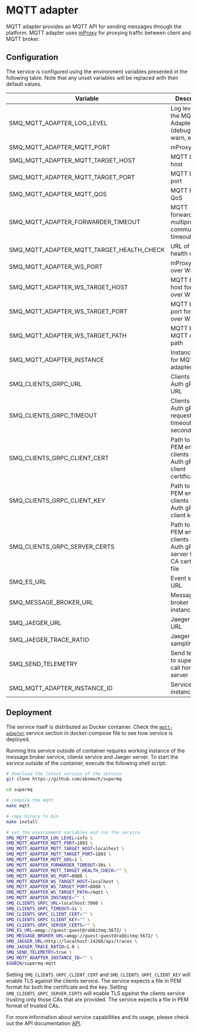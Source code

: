 # MQTT adapter

MQTT adapter provides an MQTT API for sending messages through the platform. MQTT adapter uses [mProxy](https://github.com/absmach/mproxy) for proxying traffic between client and MQTT broker.

## Configuration

The service is configured using the environment variables presented in the following table. Note that any unset variables will be replaced with their default values.

| Variable                                  | Description                                                                         | Default                             |
| ----------------------------------------- | ----------------------------------------------------------------------------------- | ----------------------------------- |
| SMQ_MQTT_ADAPTER_LOG_LEVEL                | Log level for the MQTT Adapter (debug, info, warn, error)                           | info                                |
| SMQ_MQTT_ADAPTER_MQTT_PORT                | mProxy port                                                                         | 1883                                |
| SMQ_MQTT_ADAPTER_MQTT_TARGET_HOST         | MQTT broker host                                                                    | localhost                           |
| SMQ_MQTT_ADAPTER_MQTT_TARGET_PORT         | MQTT broker port                                                                    | 1883                                |
| SMQ_MQTT_ADAPTER_MQTT_QOS                 | MQTT broker QoS                                                                     | 1                                   |
| SMQ_MQTT_ADAPTER_FORWARDER_TIMEOUT        | MQTT forwarder for multiprotocol communication timeout                              | 30s                                 |
| SMQ_MQTT_ADAPTER_MQTT_TARGET_HEALTH_CHECK | URL of broker health check                                                          | ""                                  |
| SMQ_MQTT_ADAPTER_WS_PORT                  | mProxy MQTT over WS port                                                            | 8080                                |
| SMQ_MQTT_ADAPTER_WS_TARGET_HOST           | MQTT broker host for MQTT over WS                                                   | localhost                           |
| SMQ_MQTT_ADAPTER_WS_TARGET_PORT           | MQTT broker port for MQTT over WS                                                   | 8080                                |
| SMQ_MQTT_ADAPTER_WS_TARGET_PATH           | MQTT broker MQTT over WS path                                                       | /mqtt                               |
| SMQ_MQTT_ADAPTER_INSTANCE                 | Instance name for MQTT adapter                                                      | ""                                  |
| SMQ_CLIENTS_GRPC_URL                      | Clients service Auth gRPC URL                                                       | <localhost:7000>                    |
| SMQ_CLIENTS_GRPC_TIMEOUT                  | Clients service Auth gRPC request timeout in seconds                                | 1s                                  |
| SMQ_CLIENTS_GRPC_CLIENT_CERT              | Path to the PEM encoded clients service Auth gRPC client certificate file           | ""                                  |
| SMQ_CLIENTS_GRPC_CLIENT_KEY               | Path to the PEM encoded clients service Auth gRPC client key file                   | ""                                  |
| SMQ_CLIENTS_GRPC_SERVER_CERTS             | Path to the PEM encoded clients server Auth gRPC server trusted CA certificate file | ""                                  |
| SMQ_ES_URL                                | Event sourcing URL                                                                  | <amqp://guest:guest@rabbitmq:5672/> |
| SMQ_MESSAGE_BROKER_URL                    | Message broker instance URL                                                         | <amqp://guest:guest@rabbitmq:5672/> |
| SMQ_JAEGER_URL                            | Jaeger server URL                                                                   | <http://localhost:4318/v1/traces>   |
| SMQ_JAEGER_TRACE_RATIO                    | Jaeger sampling ratio                                                               | 1.0                                 |
| SMQ_SEND_TELEMETRY                        | Send telemetry to supermq call home server                                          | true                                |
| SMQ_MQTT_ADAPTER_INSTANCE_ID              | Service instance ID                                                                 | ""                                  |

## Deployment

The service itself is distributed as Docker container. Check the [`mqtt-adapter`](https://github.com/absmach/supermq/blob/main/docker/docker-compose.yml) service section in docker-compose file to see how service is deployed.

Running this service outside of container requires working instance of the message broker service, clients service and Jaeger server.
To start the service outside of the container, execute the following shell script:

```bash
# download the latest version of the service
git clone https://github.com/absmach/supermq

cd supermq

# compile the mqtt
make mqtt

# copy binary to bin
make install

# set the environment variables and run the service
SMQ_MQTT_ADAPTER_LOG_LEVEL=info \
SMQ_MQTT_ADAPTER_MQTT_PORT=1883 \
SMQ_MQTT_ADAPTER_MQTT_TARGET_HOST=localhost \
SMQ_MQTT_ADAPTER_MQTT_TARGET_PORT=1883 \
SMQ_MQTT_ADAPTER_MQTT_QOS=1 \
SMQ_MQTT_ADAPTER_FORWARDER_TIMEOUT=30s \
SMQ_MQTT_ADAPTER_MQTT_TARGET_HEALTH_CHECK="" \
SMQ_MQTT_ADAPTER_WS_PORT=8080 \
SMQ_MQTT_ADAPTER_WS_TARGET_HOST=localhost \
SMQ_MQTT_ADAPTER_WS_TARGET_PORT=8080 \
SMQ_MQTT_ADAPTER_WS_TARGET_PATH=/mqtt \
SMQ_MQTT_ADAPTER_INSTANCE="" \
SMQ_CLIENTS_GRPC_URL=localhost:7000 \
SMQ_CLIENTS_GRPC_TIMEOUT=1s \
SMQ_CLIENTS_GRPC_CLIENT_CERT="" \
SMQ_CLIENTS_GRPC_CLIENT_KEY="" \
SMQ_CLIENTS_GRPC_SERVER_CERTS="" \
SMQ_ES_URL=amqp://guest:guest@rabbitmq:5672/ \
SMQ_MESSAGE_BROKER_URL=amqp://guest:guest@rabbitmq:5672/ \
SMQ_JAEGER_URL=http://localhost:14268/api/traces \
SMQ_JAEGER_TRACE_RATIO=1.0 \
SMQ_SEND_TELEMETRY=true \
SMQ_MQTT_ADAPTER_INSTANCE_ID="" \
$GOBIN/supermq-mqtt
```

Setting `SMQ_CLIENTS_GRPC_CLIENT_CERT` and `SMQ_CLIENTS_GRPC_CLIENT_KEY` will enable TLS against the clients service. The service expects a file in PEM format for both the certificate and the key. Setting `SMQ_CLIENTS_GRPC_SERVER_CERTS` will enable TLS against the clients service trusting only those CAs that are provided. The service expects a file in PEM format of trusted CAs.

For more information about service capabilities and its usage, please check out the API documentation [API](https://github.com/absmach/supermq/blob/main/api/asyncapi/mqtt.yml).
